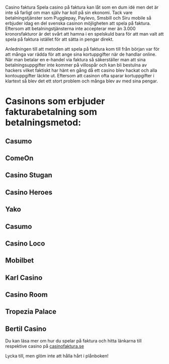 Casino faktura
Spela casino på faktura kan låt som en dum idé men det är inte så farligt om man själv har koll på sin ekonomi. Tack vare betalningstjänster som Pugglepay, Paylevo, Smsbill och Siru mobile så erbjuder idag en del svenska casinon möjligheten att spela på faktura. Eftersom att betalningstjänsterna inte accepterar mer än 3.000 kronorsfakturor är det svårt att hamna i en spelskuld bara för att man valt att spela på faktura istället för att sätta in pengar direkt. 

Anledningen till att metoden att spela på faktura kom till från början var för att många var rädda för att ange sina kortuppgifter när de handlar online. När man betalar en e-handel via faktura så säkerställer man att sina betalningsuppgifter inte kommer på villospår och kan bli bestulna av hackers vilket faktiskt har hänt en gång då ett casino blev hackat och alla kontouppgifter läckte ut. Eftersom att casinon ofta sparar kortuppgifter i klartext så blev det ett stort problem och många blev av med sina pengar.

# Casinons som erbjuder fakturabetalning som betalningsmetod:

## Casumo
## ComeOn
## Casino Stugan
## Casino Heroes
## Yako
## Casumo
## Casino Loco
## Mobilbet
## Karl Casino
## Casino Room
## Tropezia Palace
## Bertil Casino

Du kan läsa mer om hur du spelar på faktura och hitta länkarna till respektive casino på [casinofaktura.se](https://casinofaktura.se)

Lycka till, men glöm inte att hålla hårt i plånboken!
